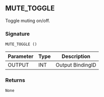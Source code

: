 ## MUTE\_TOGGLE

Toggle muting on/off.


### Signature

`MUTE_TOGGLE ()`


| Parameter | Type | Description      |
| --------- | ---- | ---------------- |
| OUTPUT    | INT  | Output BindingID |


### Returns

`None`